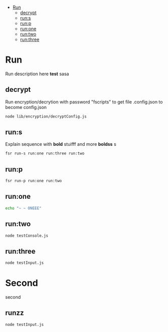 -   [Run](#run)
    -   [decrypt](#decrypt)
    -   [run:s](#runs)
    -   [run:p](#runp)
    -   [run:one](#runone)
    -   [run:two](#runtwo)
    -   [run:three](#runthree)
        <!-- end toc -->

# Run

Run description here **test** sasa

## decrypt

Run encryption/decrytion with password "fscripts" to get file .config.json to become config.json

```bash
node lib/encryption/decryptConfig.js
```

## run:s

Explain sequence with **bold** stuifff and more **boldss** s

```bash
fsr run-s run:one run:three run:two
```

## run:p

```bash
fsr run-p run:one run:two
```

## run:one

```bash
echo "~ ~ ONEEE"
```

## run:two

```bash
node testConsole.js
```

## run:three

```bash
node testInput.js
```

# Second

second

## runzz

```bash
node testInput.js
```

